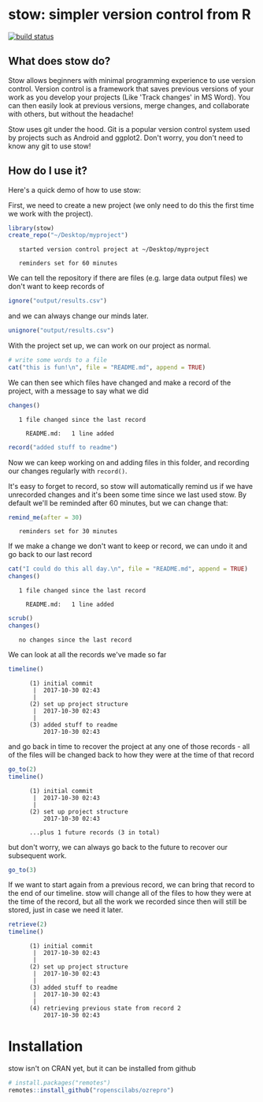 
stow: simpler version control from R
====================================

[![build status](https://travis-ci.org/ropenscilabs/ozrepro.svg?branch=master)](https://travis-ci.org/ropenscilabs/ozrepro)

What does stow do?
------------------

Stow allows beginners with minimal programming experience to use version control. Version control is a framework that saves previous versions of your work as you develop your projects (Like 'Track changes' in MS Word). You can then easily look at previous versions, merge changes, and collaborate with others, but without the headache!

Stow uses git under the hood. Git is a popular version control system used by projects such as Android and ggplot2. Don't worry, you don't need to know any git to use stow!

How do I use it?
----------------

Here's a quick demo of how to use stow:

First, we need to create a new project (we only need to do this the first time we work with the project).

``` r
library(stow)
create_repo("~/Desktop/myproject")
```

       started version control project at ~/Desktop/myproject

       reminders set for 60 minutes

We can tell the repository if there are files (e.g. large data output files) we don't want to keep records of

``` r
ignore("output/results.csv")
```

and we can always change our minds later.

``` r
unignore("output/results.csv")
```

With the project set up, we can work on our project as normal.

``` r
# write some words to a file
cat("this is fun!\n", file = "README.md", append = TRUE)
```

We can then see which files have changed and make a record of the project, with a message to say what we did

``` r
changes()
```

       1 file changed since the last record
       
         README.md:   1 line added

``` r
record("added stuff to readme")
```

Now we can keep working on and adding files in this folder, and recording our changes regularly with `record()`.

It's easy to forget to record, so stow will automatically remind us if we have unrecorded changes and it's been some time since we last used stow. By default we'll be reminded after 60 minutes, but we can change that:

``` r
remind_me(after = 30)
```

       reminders set for 30 minutes

If we make a change we don't want to keep or record, we can undo it and go back to our last record

``` r
cat("I could do this all day.\n", file = "README.md", append = TRUE)
changes()
```

       1 file changed since the last record
       
         README.md:   1 line added

``` r
scrub()
changes()
```

       no changes since the last record

We can look at all the records we've made so far

``` r
timeline()
```

          (1) initial commit
           |  2017-10-30 02:43
           |
          (2) set up project structure
           |  2017-10-30 02:43
           |
          (3) added stuff to readme
              2017-10-30 02:43
       

and go back in time to recover the project at any one of those records - all of the files will be changed back to how they were at the time of that record

``` r
go_to(2)
timeline()
```

          (1) initial commit
           |  2017-10-30 02:43
           |
          (2) set up project structure
              2017-10-30 02:43
            
          ...plus 1 future records (3 in total)

but don't worry, we can always go back to the future to recover our subsequent work.

``` r
go_to(3)
```

If we want to start again from a previous record, we can bring that record to the end of our timeline. stow will change all of the files to how they were at the time of the record, but all the work we recorded since then will still be stored, just in case we need it later.

``` r
retrieve(2)
timeline()
```

          (1) initial commit
           |  2017-10-30 02:43
           |
          (2) set up project structure
           |  2017-10-30 02:43
           |
          (3) added stuff to readme
           |  2017-10-30 02:43
           |
          (4) retrieving previous state from record 2
              2017-10-30 02:43
       

Installation
============

stow isn't on CRAN yet, but it can be installed from github

``` r
# install.packages("remotes")
remotes::install_github("ropenscilabs/ozrepro")
```
